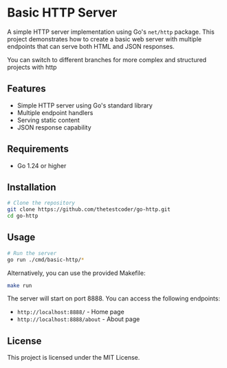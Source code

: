 # Basic HTTP Server

A simple HTTP server implementation using Go's `net/http` package. This project demonstrates how to create a basic web server with multiple endpoints that can serve both HTML and JSON responses.

You can switch to different branches for more complex and structured projects with http

## Features

- Simple HTTP server using Go's standard library
- Multiple endpoint handlers
- Serving static content
- JSON response capability

## Requirements

- Go 1.24 or higher

## Installation

```bash
# Clone the repository
git clone https://github.com/thetestcoder/go-http.git
cd go-http
```

## Usage

```bash
# Run the server
go run ./cmd/basic-http/*
```

Alternatively, you can use the provided Makefile:

```bash
make run
```

The server will start on port 8888. You can access the following endpoints:

- `http://localhost:8888/` - Home page
- `http://localhost:8888/about` - About page

## License

This project is licensed under the MIT License.
